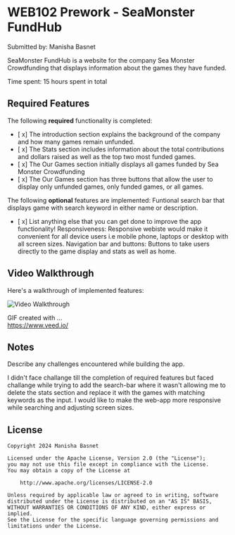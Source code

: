 # WEB102 Prework - SeaMonster FundHub

Submitted by: Manisha Basnet

SeaMonster FundHub is a website for the company Sea Monster Crowdfunding that displays information about the games they have funded.

Time spent: 15 hours spent in total

## Required Features

The following **required** functionality is completed:

* [ x] The introduction section explains the background of the company and how many games remain unfunded.
* [ x] The Stats section includes information about the total contributions and dollars raised as well as the top two most funded games.
* [ x] The Our Games section initially displays all games funded by Sea Monster Crowdfunding
* [ x] The Our Games section has three buttons that allow the user to display only unfunded games, only funded games, or all games.

The following **optional** features are implemented:
Funtional search bar that displays game with search keyword in either name or description.

* [ x] List anything else that you can get done to improve the app functionality!
Responsiveness: Responsive webiste would make it convenient for all device users i.e mobile phone, laptops or desktop with all screen sizes.
Navigation bar and buttons: Buttons to take users directly to the game display and stats as well as home.


## Video Walkthrough

Here's a walkthrough of implemented features:

<img src='https://imgur.com/a/Fs2DxiW' title='Video Walkthrough' width='' alt='Video Walkthrough' />

GIF created with ...  
https://www.veed.io/

## Notes

Describe any challenges encountered while building the app.

I didn't face challange till the completion of required features but faced challange while trying to add the search-bar where it wasn't allowing me to delete the stats section and replace it with the games with matching keywords as the input. I would like to make the web-app more responsive while searching and adjusting screen sizes.

## License

    Copyright 2024 Manisha Basnet

    Licensed under the Apache License, Version 2.0 (the "License");
    you may not use this file except in compliance with the License.
    You may obtain a copy of the License at

        http://www.apache.org/licenses/LICENSE-2.0

    Unless required by applicable law or agreed to in writing, software
    distributed under the License is distributed on an "AS IS" BASIS,
    WITHOUT WARRANTIES OR CONDITIONS OF ANY KIND, either express or implied.
    See the License for the specific language governing permissions and
    limitations under the License.

